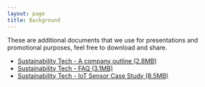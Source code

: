 ```yaml
---
layout: page
title: Background
---
```

These are additional documents that we use for presentations and promotional purposes,
feel free to download and share.

<ul>
  <li><a href="/download/Sustainability Tech - A company outline.pdf">Sustainability Tech - A company outline (2.8MB)</a></li>
  <li><a href="/download/Sustainability Tech - FAQ.pdf">Sustainability Tech - FAQ (3.1MB)</a></li>
  <li><a href="/download/Sustainability Tech - IoT Sensor Case Study.pdf">Sustainability Tech - IoT Sensor Case Study (8.5MB)</a></li>
</ul>
